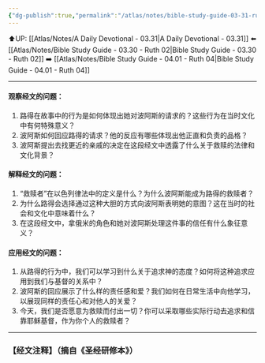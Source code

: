 ```yaml
---
{"dg-publish":true,"permalink":"/atlas/notes/bible-study-guide-03-31-ruth-03/"}
---
```


⬆️UP: [[Atlas/Notes/A Daily Devotional - 03.31\|A Daily Devotional - 03.31]]
⬅️ [[Atlas/Notes/Bible Study Guide - 03.30 - Ruth 02\|Bible Study Guide - 03.30 - Ruth 02]]
➡️ [[Atlas/Notes/Bible Study Guide - 04.01 - Ruth 04\|Bible Study Guide - 04.01 - Ruth 04]] 

---

#### 观察经文的问题：

1. 路得在故事中的行为是如何体现出她对波阿斯的请求的？这些行为在当时文化中有何特殊意义？
2. 波阿斯如何回应路得的请求？他的反应有哪些体现出他正直和负责的品格？
3. 波阿斯提出去找更近的亲戚的决定在这段经文中透露了什么关于救赎的法律和文化背景？

#### 解释经文的问题：

1. “救赎者”在以色列律法中的定义是什么？为什么波阿斯能成为路得的救赎者？
2. 为什么路得会选择通过这种大胆的方式向波阿斯表明她的意图？这在当时的社会和文化中意味着什么？
3. 在这段经文中，拿俄米的角色和她对波阿斯处理这件事的信任有什么象征意义？

#### 应用经文的问题：

1. 从路得的行为中，我们可以学习到什么关于追求神的态度？如何将这种追求应用到我们与基督的关系中？
2. 波阿斯的回应展示了什么样的责任感和爱？我们如何在日常生活中向他学习，以展现同样的责任心和对他人的关爱？
3. 今天，我们是否愿意为救赎而付出一切？你可以采取哪些实际行动去追求和信靠耶稣基督，作为你个人的救赎者？

---
### 【经文注释】（摘自《圣经研修本》）
